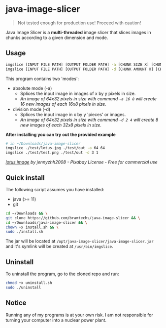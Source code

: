 # java-image-slicer

> Not tested enough for production use! Proceed with caution!

Java Image Slicer is a **multi-threaded** image slicer that slices images in chunks according to a given dimension and mode.

## Usage
```bash
imgslice [INPUT FILE PATH] [OUTPUT FOLDER PATH] -a [CHUNK SIZE X] [CHUNK SIZE Y]
imgslice [INPUT FILE PATH] [OUTPUT FOLDER PATH] -d [CHUNK AMOUNT X] [CHUNK AMOUNT Y]
```
This program contains two 'modes':
- absolute mode (-a)
    - Splices the input image in images of x by y pixels in size.
    - *An image of 64x32 pixels in size with command ```-a 16 8``` will create 16 new images of each 16x8 pixels in size.*
- division mode (-d) 
    - Splices the input image in x by y 'pieces' or images.
    - *An image of 64x32 pixels in size with command `-d 2 4` will create 8 new images of each 32x8 pixels in size.*

**After installing you can try out the provided example**

```bash
# in ~/Downloads/java-image-slicer
imgslice ./test/lotus.jpg ./test/out -a 64 64 
imgslice ./test/test.png ./test/out -d 3 1 
```
*[lotus image](https://pixabay.com/nl/photos/lotus-bloem-bloom-bloesem-978659/) by jennyzhh2008 - Pixabay License - Free for commercial use*

## Quick install
The following script assumes you have installed:
- java (>= 11)
- git

```bash
cd ~/Downloads && \
git clone https://github.com/bramtechs/java-image-slicer && \
cd ~/Downloads/java-image-slicer && \
chown +x install.sh && \
sudo ./install.sh
```

The jar will be located at ```/opt/java-image-slicer/java-image-slicer.jar``` and it's symlink will be created at ```/usr/bin/imgslice```.

## Uninstall
To uninstall the program, go to the cloned repo and run:
```bash
chmod +x uninstall.sh
sudo ./uninstall
```

## Notice
Running any of my programs is at your own risk. I am not responsible for turning your computer into a nuclear power plant.